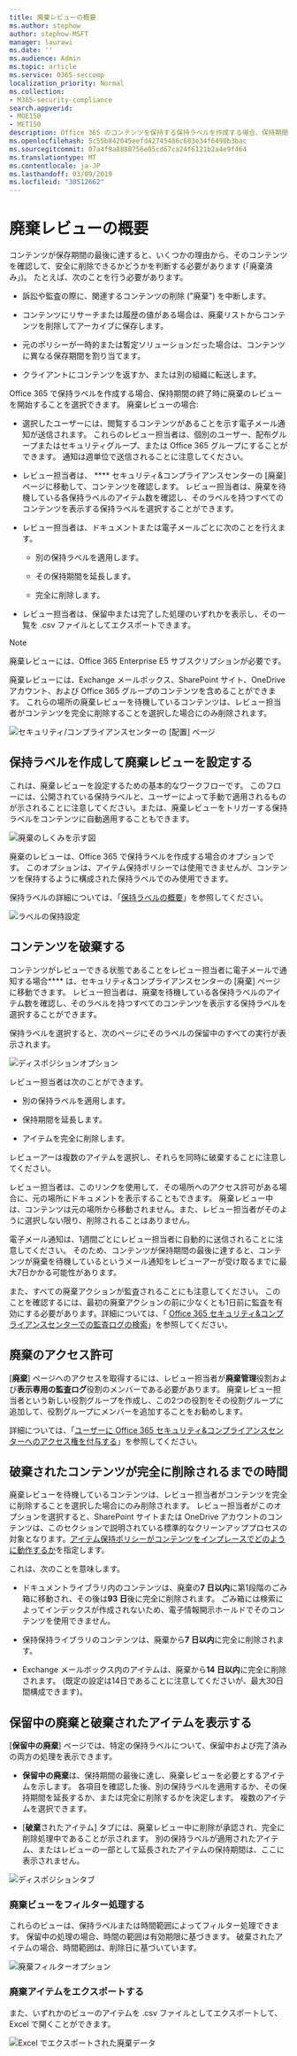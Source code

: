 ```yaml
---
title: 廃棄レビューの概要
ms.author: stephow
author: stephow-MSFT
manager: laurawi
ms.date: ''
ms.audience: Admin
ms.topic: article
ms.service: O365-seccomp
localization_priority: Normal
ms.collection:
- M365-security-compliance
search.appverid:
- MOE150
- MET150
description: Office 365 のコンテンツを保持する保持ラベルを作成する場合、保持期間の終了時に廃棄のレビューを開始することを選択できます。
ms.openlocfilehash: 5c55b842045eefd42745486c603e34f6498b3bac
ms.sourcegitcommit: 07a4f9a8888756e05cd67ca24f6121b2a4e9f464
ms.translationtype: MT
ms.contentlocale: ja-JP
ms.lasthandoff: 03/09/2019
ms.locfileid: "30512662"
---
```

# <a name="overview-of-disposition-reviews"></a>廃棄レビューの概要

コンテンツが保存期間の最後に達すると、いくつかの理由から、そのコンテンツを確認して、安全に削除できるかどうかを判断する必要があります (「廃棄済み」)。 たとえば、次のことを行う必要があります。
  
- 訴訟や監査の際に、関連するコンテンツの削除 ("廃棄") を中断します。
    
- コンテンツにリサーチまたは履歴の値がある場合は、廃棄リストからコンテンツを削除してアーカイブに保存します。
    
- 元のポリシーが一時的または暫定ソリューションだった場合は、コンテンツに異なる保存期間を割り当てます。
    
- クライアントにコンテンツを返すか、または別の組織に転送します。
    
Office 365 で保持ラベルを作成する場合、保持期間の終了時に廃棄のレビューを開始することを選択できます。 廃棄レビューの場合:
  
- 選択したユーザーには、閲覧するコンテンツがあることを示す電子メール通知が送信されます。 これらのレビュー担当者は、個別のユーザー、配布グループまたはセキュリティグループ、または Office 365 グループにすることができます。 通知は週単位で送信されることに注意してください。
    
- レビュー担当者は、 **** セキュリティ&amp;コンプライアンスセンターの [廃棄] ページに移動して、コンテンツを確認します。 レビュー担当者は、廃棄を待機している各保持ラベルのアイテム数を確認し、そのラベルを持つすべてのコンテンツを表示する保持ラベルを選択することができます。
    
- レビュー担当者は、ドキュメントまたは電子メールごとに次のことを行えます。
    
  - 別の保持ラベルを適用します。
    
  - その保持期間を延長します。
    
  - 完全に削除します。
    
- レビュー担当者は、保留中または完了した処理のいずれかを表示し、その一覧を .csv ファイルとしてエクスポートできます。

> [!NOTE]
> 廃棄レビューには、Office 365 Enterprise E5 サブスクリプションが必要です。
  
廃棄レビューには、Exchange メールボックス、SharePoint サイト、OneDrive アカウント、および Office 365 グループのコンテンツを含めることができます。 これらの場所の廃棄レビューを待機しているコンテンツは、レビュー担当者がコンテンツを完全に削除することを選択した場合にのみ削除されます。
  
![セキュリティ/コンプライアンスセンターの [配置] ページ](media/Retention_Dispositions_v2_page.png)

## <a name="setting-up-the-disposition-review-by-creating-a-retention-label"></a>保持ラベルを作成して廃棄レビューを設定する

これは、廃棄レビューを設定するための基本的なワークフローです。 このフローには、公開されている保持ラベルと、ユーザーによって手動で適用されるものが示されることに注意してください。または、廃棄レビューをトリガーする保持ラベルをコンテンツに自動適用することもできます。
  
![廃棄のしくみを示す図](media/5fb3f33a-cb53-468c-becc-6dda0ec52778.png)
  
廃棄のレビューは、Office 365 で保持ラベルを作成する場合のオプションです。 このオプションは、アイテム保持ポリシーでは使用できませんが、コンテンツを保持するように構成された保持ラベルでのみ使用できます。
  
保持ラベルの詳細については、「[保持ラベルの概要](labels.md)」を参照してください。
  
![ラベルの保持設定](media/a16dd202-8862-40ac-80ff-6fee974de5da.png)
  
## <a name="disposing-content"></a>コンテンツを破棄する

コンテンツがレビューできる状態であることをレビュー担当者に電子メールで通知する場合**** は、セキュリティ&amp;コンプライアンスセンターの [廃棄] ページに移動できます。 レビュー担当者は、廃棄を待機している各保持ラベルのアイテム数を確認し、そのラベルを持つすべてのコンテンツを表示する保持ラベルを選択することができます。

保持ラベルを選択すると、次のページにそのラベルの保留中のすべての実行が表示されます。

![ディスポジションオプション](media/Retention_Disposition_options_v2.png)

レビュー担当者は次のことができます。 
  
- 別の保持ラベルを適用します。
    
- 保持期間を延長します。
    
- アイテムを完全に削除します。

レビューアーは複数のアイテムを選択し、それらを同時に破棄することに注意してください。
    
レビュー担当者は、このリンクを使用して、その場所へのアクセス許可がある場合に、元の場所にドキュメントを表示することもできます。 廃棄レビュー中は、コンテンツは元の場所から移動されません。また、レビュー担当者がそのように選択しない限り、削除されることはありません。
  
電子メール通知は、1週間ごとにレビュー担当者に自動的に送信されることに注意してください。 そのため、コンテンツが保持期間の最後に達すると、コンテンツが廃棄を待機しているというメール通知をレビューアーが受け取るまでに最大7日かかる可能性があります。
  
また、すべての廃棄アクションが監査されることにも注意してください。 このことを確認するには、最初の廃棄アクションの前に少なくとも1日前に監査を有効にする必要があります。詳細については、「 [Office 365 セキュリティ&amp;コンプライアンスセンターでの監査ログの検索](search-the-audit-log-in-security-and-compliance.md)」を参照してください。 
  
## <a name="permissions-for-disposition"></a>廃棄のアクセス許可

[**廃棄**] ページへのアクセスを取得するには、レビュー担当者が**廃棄管理**役割および**表示専用の監査ログ**役割のメンバーである必要があります。 廃棄レビュー担当者という新しい役割グループを作成し、この2つの役割をその役割グループに追加して、役割グループにメンバーを追加することをお勧めします。 
  
詳細については、「[ユーザーに Office 365 セキュリティ&amp;コンプライアンスセンターへのアクセス権を付与する](grant-access-to-the-security-and-compliance-center.md)」を参照してください。
  
## <a name="how-long-until-disposed-content-is-permanently-deleted"></a>破棄されたコンテンツが完全に削除されるまでの時間

廃棄レビューを待機しているコンテンツは、レビュー担当者がコンテンツを完全に削除することを選択した場合にのみ削除されます。 レビュー担当者がこのオプションを選択すると、SharePoint サイトまたは OneDrive アカウントのコンテンツは、このセクションで説明されている標準的なクリーンアッププロセスの対象となります。[アイテム保持ポリシーがコンテンツをインプレースでどのように動作するか](retention-policies.md#how-a-retention-policy-works-with-content-in-place)を指定します。
  
これは、次のことを意味します。
  
- ドキュメントライブラリ内のコンテンツは、廃棄の**7 日以内**に第1段階のごみ箱に移動され、その後は**93 日**後に完全に削除されます。 ごみ箱には検索によってインデックスが作成されないため、電子情報開示ホールドでそのコンテンツを使用できません。

- 保持保持ライブラリのコンテンツは、廃棄から**7 日以内**に完全に削除されます。

- Exchange メールボックス内のアイテムは、廃棄から**14 日以内**に完全に削除されます。 (既定の設定は14日であることに注意してくださいが、最大30日間構成できます)。
    
## <a name="view-pending-dispositions-and-disposed-items"></a>保留中の廃棄と破棄されたアイテムを表示する

[**保留中の廃棄**] ページでは、特定の保持ラベルについて、保留中および完了済みの両方の処理を表示できます。 
  
- **保留中の廃棄**は、保持期間の最後に達し、廃棄レビューを必要とするアイテムを示します。 各項目を確認した後、別の保持ラベルを適用するか、その保持期間を延長するか、または完全に削除するかを決定します。 複数のアイテムを選択できます。
    
- [**破棄**されたアイテム] タブには、廃棄レビュー中に削除が承認され、完全に削除処理中であることが示されます。 別の保持ラベルが適用されたアイテム、またはレビューの一部として延長されたアイテムの保持期間は、ここに表示されません。

![ディスポジションタブ](media/Retention_Disposition_tabs.png)
    
### <a name="filter-the-disposition-views"></a>廃棄ビューをフィルター処理する

これらのビューは、保持ラベルまたは時間範囲によってフィルター処理できます。 保留中の処理の場合、時間の範囲は有効期限に基づきます。 破棄されたアイテムの場合、時間範囲は、削除日に基づいています。
  
![廃棄フィルターオプション](media/Retention_filter_options.png)

### <a name="export-the-disposition-items"></a>廃棄アイテムをエクスポートする

また、いずれかのビューのアイテムを .csv ファイルとしてエクスポートして、Excel で開くことができます。
  
![Excel でエクスポートされた廃棄データ](media/08e3bc09-b132-47b4-a051-a590b697e725.png)
  

